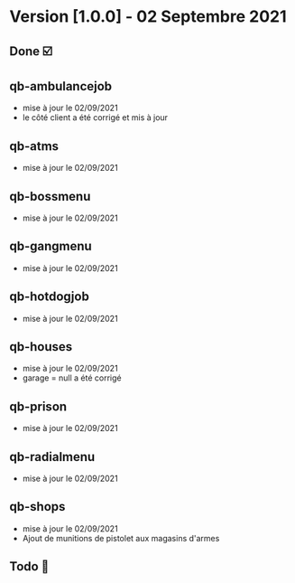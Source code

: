 # Version [1.0.0] - 02 Septembre 2021

## Done ☑️

## qb-ambulancejob
- mise à jour le 02/09/2021
- le côté client a été corrigé et mis à jour

## qb-atms
- mise à jour le 02/09/2021

## qb-bossmenu
- mise à jour le 02/09/2021

## qb-gangmenu
- mise à jour le 02/09/2021

## qb-hotdogjob
- mise à jour le 02/09/2021

## qb-houses
- mise à jour le 02/09/2021
- garage = null a été corrigé

## qb-prison
- mise à jour le 02/09/2021

## qb-radialmenu
- mise à jour le 02/09/2021

## qb-shops
- mise à jour le 02/09/2021
- Ajout de munitions de pistolet aux magasins d'armes

## Todo 🔄️

